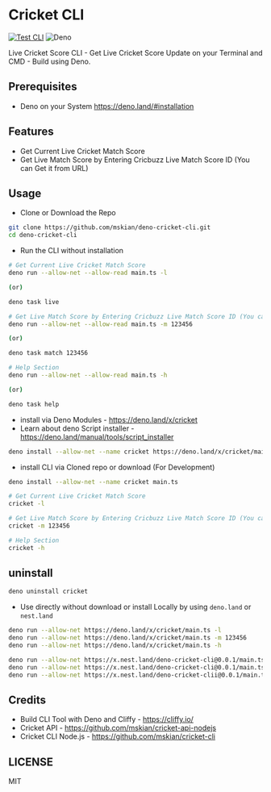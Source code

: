 # Cricket CLI

[![Test CLI](https://github.com/mskian/deno-cricket-cli/actions/workflows/test.yml/badge.svg)](https://github.com/mskian/deno-cricket-cli/actions/workflows/test.yml)
![Deno](https://img.shields.io/badge/Deno-464647?style=for-the-badge&logo=deno&logoColor=white)

Live Cricket Score CLI - Get Live Cricket Score Update on your Terminal and
CMD - Build using Deno.

## Prerequisites

- Deno on your System <https://deno.land/#installation>

## Features

- Get Current Live Cricket Match Score
- Get Live Match Score by Entering Cricbuzz Live Match Score ID (You can Get it
  from URL)

## Usage

- Clone or Download the Repo

```sh
git clone https://github.com/mskian/deno-cricket-cli.git
cd deno-cricket-cli
```

- Run the CLI without installation

```sh
# Get Current Live Cricket Match Score
deno run --allow-net --allow-read main.ts -l

(or)

deno task live

# Get Live Match Score by Entering Cricbuzz Live Match Score ID (You can Get it from URL)
deno run --allow-net --allow-read main.ts -m 123456

(or)

deno task match 123456

# Help Section
deno run --allow-net --allow-read main.ts -h

(or)

deno task help
```

- install via Deno Modules - <https://deno.land/x/cricket>
- Learn about deno Script installer -
  <https://deno.land/manual/tools/script_installer>

```sh
deno install --allow-net --name cricket https://deno.land/x/cricket/main.ts
```

- install CLI via Cloned repo or download (For Development)

```sh
deno install --allow-net --name cricket main.ts
```

```sh
# Get Current Live Cricket Match Score
cricket -l

# Get Live Match Score by Entering Cricbuzz Live Match Score ID (You can Get it from URL)
cricket -m 123456

# Help Section
cricket -h
```

## uninstall

```sh
deno uninstall cricket
```

- Use directly without download or install Locally by using `deno.land` or
  `nest.land`

```sh
deno run --allow-net https://deno.land/x/cricket/main.ts -l
deno run --allow-net https://deno.land/x/cricket/main.ts -m 123456
deno run --allow-net https://deno.land/x/cricket/main.ts -h
```

```sh
deno run --allow-net https://x.nest.land/deno-cricket-cli@0.0.1/main.ts -l
deno run --allow-net https://x.nest.land/deno-cricket-cli@0.0.1/main.ts -m 123456
deno run --allow-net https://x.nest.land/deno-cricket-clii@0.0.1/main.ts -h
```

## Credits

- Build CLI Tool with Deno and Cliffy - <https://cliffy.io/>
- Cricket API - <https://github.com/mskian/cricket-api-nodejs>
- Cricket CLI Node.js - <https://github.com/mskian/cricket-cli>

## LICENSE

MIT
